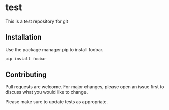 # test

This is a test repository for git

## Installation

Use the package manager pip to install foobar.

```bash
pip install foobar
```

## Contributing

Pull requests are welcome. For major changes, please open an issue first to discuss what you would like to change.

Please make sure to update tests as appropriate.
